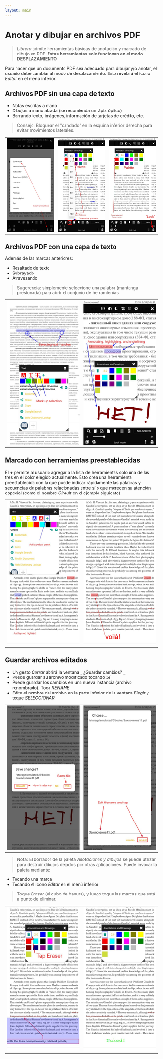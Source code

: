 ```yaml
---
layout: main
---
```


# Anotar y dibujar en archivos PDF

> _Librera_ admite herramientas básicas de anotación y marcado de dibujo en PDF. **Estas herramientas solo funcionan en el modo DESPLAZAMIENTO**

Para hacer que un documento PDF sea adecuado para dibujar y/o anotar, el usuario debe cambiar al modo de desplazamiento.
Esto revelará el icono _Editar_ en el menú inferior.

## Archivos PDF sin una capa de texto
- Notas escritas a mano
- Dibujos a mano alzada (se recomienda un lápiz óptico)
- Borrando texto, imágenes, información de tarjetas de crédito, etc.
> Consejo: Bloquear el &quot;candado&quot; en la esquina inferior derecha para evitar movimientos laterales.

||||
|-|-|-|
|![](1.jpg)|![](2.jpg)|![](3.jpg)|

## Archivos PDF con una capa de texto
Además de las marcas anteriores:
- Resaltado de texto
- Subrayado
- Atravesando
> Sugerencia: simplemente seleccione una palabra (mantenga presionada) para abrir el conjunto de herramientas

|||
|-|-|
|![](4.jpg)|![](5.jpg)|

## Marcado con herramientas preestablecidas
El **+** permite al usuario agregar a la lista de herramientas solo una de las tres en el color elegido actualmente.
Esto crea una herramienta preestablecida con la que puede indicar rápidamente las palabras y secuencias de palabras relacionadas entre sí o que merecen su atención especial (como el nombre _Girault_ en el ejemplo siguiente)

|||
|-|-|
|![](8.jpg)|![](9.jpg)|

## Guardar archivos editados
* Un gesto _Cerrar_ abrirá la ventana _ ¿Guardar cambios? _
* Puede guardar su archivo modificado tocando _SÍ_
* Puede guardar los cambios en una nueva instancia (archivo renombrado). Toca _RENAME_
* Edite el nombre del archivo en la parte inferior de la ventana _Elegir_ y toque _SELECCIONAR_

|||
|-|-|
|![](6.jpg)|![](7.jpg)|
> Nota: El borrador de la paleta _Anotaciones y dibujos_ se puede utilizar para destruir dibujos dejados por otras aplicaciones.
> Puede invocar la paleta mediante:
- Tocando una marca
- Tocando el icono _Editar_ en el menú inferior
> Toque _Eraser_ (el cubo de basura), y luego toque las marcas que está a punto de eliminar.

|||
|-|-|
|![](10.jpg)|![](11.jpg)|
